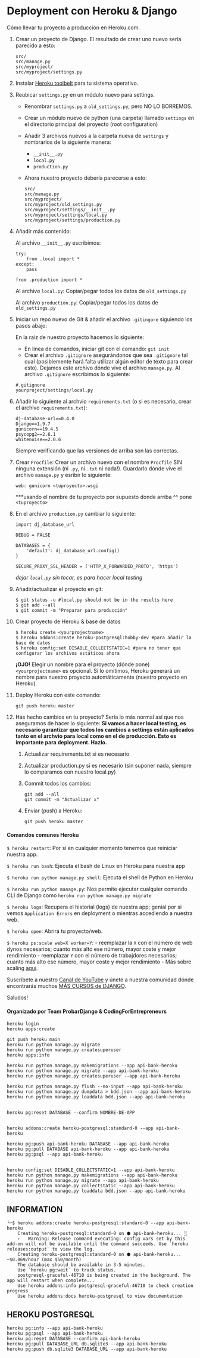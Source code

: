 # Deployment con Heroku & Django

Cómo llevar tu proyecto a producción en Heroku.com.


1. Crear un proyecto de Django.
	El resultado de crear uno nuevo sería parecido a esto:
	```
	src/
	src/manage.py
	src/myproject/
	src/myproject/settings.py

	```
2. Instalar [Heroku toolbelt](https://toolbelt.heroku.com/) para tu sistema operativo.

3. Reubicar `settings.py` en un módulo nuevo para settings.
	- Renombrar `settings.py` a `old_settings.py`; pero NO LO BORREMOS.
	- Crear un módulo nuevo de python (una carpeta) llamado `settings` en el directorio principal del proyecto (root configuration)
	- Añadir 3 archivos nuevos a la carpeta nueva de `settings` y nombrarlos de la siguiente manera:
		- `__init__.py`
		- `local.py`
		- `production.py`
	- Ahora nuestro proyecto debería parecerse a esto:

		```
		src/
		src/manage.py
		src/myproject/
		src/myproject/old_settings.py
		src/myproject/settings/__init__.py
		src/myproject/settings/local.py
		src/myproject/settings/production.py
		```

4. Añadir más contenido:

	Al archivo `__init__.py` escribimos:
	```
	try:	
		from .local import *
	except:
		pass

	from .production import *
	```

	Al archivo `local.py`:
	Copiar/pegar todos los datos de `old_settings.py`

	Al archivo `production.py`:
	Copiar/pegar todos los datos de `old_settings.py`


5. Iniciar un repo nuevo de Git & añadir el archivo `.gitingore` siguiendo los pasos abajo:

	En la raíz de nuestro proyecto hacemos lo siguiente:
	- En línea de comandos, iniciar git con el comando: `git init`
	- Crear el archivo `.gitignore` asegurándonos que sea `.gitignore` tal cual (posiblemente hará falta utilizar algún editor de texto para crear esto). Dejamos este archivo dónde vive el archivo `manage.py`. Al archivo `.gitignore` escribimos lo siguiente:

	```
	#.gitignore
	yourproject/settings/local.py
	```


6. Añadir lo siguiente al archvio `requirements.txt` (o si es necesario, crear el archivo `requirements.txt`):
	```
	dj-database-url==0.4.0
	Django==1.9.7
	gunicorn==19.4.5
	psycopg2==2.6.1
	whitenoise==2.0.6
	```
	Siempre verificando que las versiones de arriba son las correctas.

7. Crear `Procfile`:
	Crear un archivo nuevo con el nombre `Procfile` SIN ninguna extensión (ni `.py`, ni `.txt` ni nada!). Guardarlo dónde vive el archivo `manage.py` y esribir lo siguiente:
	```
	web: gunicorn <tuproyecto>.wsgi 
	```
	***usando el nombre de tu proyecto por supuesto donde arriba ^^ pone `<tuproyecto>`

8. En el archivo `production.py` cambiar lo siguiente: 

	```
	import dj_database_url

	DEBUG = FALSE
	
	DATABASES = {
		'default': dj_database_url.config()
	}

	SECURE_PROXY_SSL_HEADER = ('HTTP_X_FORWARDED_PROTO', 'https')
	```
	*dejar `local.py` sin tocar, es para hacer local testing*

9. Añadir/actualizar el proyecto en git:
	```
	$ git status -u #local.py should not be in the results here
	$ git add --all
	$ git commit -m "Preparar para producción"
	```

10. Crear proyecto de Heroku & base de datos

	```
	$ heroku create <yourprojectname>
	$ heroku addons:create heroku-postgresql:hobby-dev #para añadir la base de datos
	$ heroku config:set DISABLE_COLLECTSTATIC=1 #para no tener que configurar los archivos estáticos ahora
	```
	**¡OJO!** Elegir un nombre para el proyecto (dónde pone) `<yourprojectname>` es opcional. Si lo omitimos, Heroku generará un nombre para nuestro proyecto automáticamente (nuestro proyecto en Heroku).

11. Deploy Heroku con este comando:
	```
	git push heroku master
	```

12. Has hecho cambios en tu proyecto? Sería lo más normal así que nos aseguramos de hacer lo siguiente:
**Si vamos a hacer local testing, es necesario garantizar que todos los cambios a settings están aplicados tanto en el archvio para local como en el de producción. Esto es importante para deployment. Hazlo.**


	1. Actualizar requirements.txt si es necesario
	2. Actualizar production.py si es necesario (sin suponer nada, siempre lo comparamos con nuestro local.py)
	3. Commit todos los cambios:
	
		```
		git add --all
		git commit -m "Actualizar x"
		```
	4. Enviar (push) a Heroku:
		```
		git push heroku master
		```




#### Comandos comunes Heroku

`$ heroku restart`: Por si en cualquier momento tenemos que reiniciar nuestra app.

`$ heroku run bash`: Ejecuta el bash de Linux en Heroku para nuestra app

`$ heroku run python manage.py shell`: Ejecuta el shell de Python en Heroku

`$ heroku run python manage.py`: Nos permite ejecutar cualquier comando CLI de Django como `heroku run python manage.py migrate`

`$ heroku logs`: Recupera el historial (logs) de nuestra app; genial por si vemos `Application Errors` en deployment o mientras accediendo a nuestra web.

`$ heroku open`: Abrirá tu proyecto/web.

`$ heroku ps:scale web=X worker=Y`:
	- reemplazar la `X` con el número de web dynos necesarios; cuanto más alto ese número, mayor coste y mejor rendimiento 
	- reemplazar `Y` con el número de trabajdores necesarios; cuanto más alto ese número, mayor coste y mejor rendimiento 
	- Más sobre scaling [aquí](https://devcenter.heroku.com/articles/scaling).

	
Suscríbete a nuestro [Canal de YouTube](https://www.youtube.com/channel/UCLQUXOwRimwewRObZx1v2VA) y únete a nuestra comunidad dónde encontrarás muchos [MÁS CURSOS de DJANGO](http://probardjango.com).


Saludos!


#### Organizado por Team ProbarDjango & CodingForEntrepreneurs


    heroku login
    heroku apps:create

    git push heroku main
    heroku run python manage.py migrate
    heroku run python manage.py createsuperuser
    heroku apps:info

    heroku run python manage.py makemigrations --app api-bank-heroku
    heroku run python manage.py migrate --app api-bank-heroku
    heroku run python manage.py createsuperuser --app api-bank-heroku

    heroku run python manage.py flush --no-input --app api-bank-heroku
    heroku run python manage.py dumpdata > bdd.json --app api-bank-heroku 
    heroku run python manage.py loaddata bdd.json --app api-bank-heroku

        
    heroku pg:reset DATABASE --confirm NOMBRE-DE-APP


    heroku addons:create heroku-postgresql:standard-0 --app api-bank-heroku

    heroku pg:push api-bank-heroku DATABASE --app api-bank-heroku
    heroku pg:pull DATABASE api-bank-heroku --app api-bank-heroku
    heroku pg:psql --app api-bank-heroku


    heroku config:set DISABLE_COLLECTSTATIC=1 --app api-bank-heroku
    heroku run python manage.py makemigrations --app api-bank-heroku
    heroku run python manage.py migrate --app api-bank-heroku
    heroku run python manage.py collectstatic --app api-bank-heroku
    heroku run python manage.py loaddata bdd.json --app api-bank-heroku



## INFORMATION
	└─$ heroku addons:create heroku-postgresql:standard-0 --app api-bank-heroku
		Creating heroku-postgresql:standard-0 on ⬢ api-bank-heroku... ⣻
		›   Warning: Release command executing: config vars set by this add-on will not be available until the command succeeds. Use `heroku releases:output` to view the log.
		Creating heroku-postgresql:standard-0 on ⬢ api-bank-heroku... ~$0.069/hour (max $50/month)
		The database should be available in 3-5 minutes.
		Use `heroku pg:wait` to track status.
		postgresql-graceful-46710 is being created in the background. The app will restart when complete...
		Use heroku addons:info postgresql-graceful-46710 to check creation progress
		Use heroku addons:docs heroku-postgresql to view documentation



## HEROKU POSTGRESQL
    heroku pg:info --app api-bank-heroku
    heroku pg:psql --app api-bank-heroku
    heroku pg:reset DATABASE --confirm api-bank-heroku
    heroku pg:pull DATABASE_URL db.sqlite3 --app api-bank-heroku
    heroku pg:push db.sqlite3 DATABASE_URL --app api-bank-heroku


